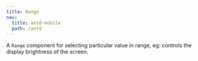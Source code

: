 ```yaml
---
title: Range
nav:
  title: antd-mobile
  path: /antd
---
```


A `Range` component for selecting particular value in range, eg: controls the display brightness of the screen.

<code src="./demo/basic.tsx" />

<API/>